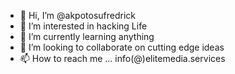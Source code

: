 - 👋 Hi, I’m @akpotosufredrick
- 👀 I’m interested in hacking Life
- 🌱 I’m currently learning anything 
- 💞️ I’m looking to collaborate on cutting edge ideas
- 📫 How to reach me ... info(@)elitemedia.services

<!---
akpotosufredrick/akpotosufredrick is a ✨ special ✨ repository because its `README.md` (this file) appears on your GitHub profile.
You can click the Preview link to take a look at your changes.
--->
